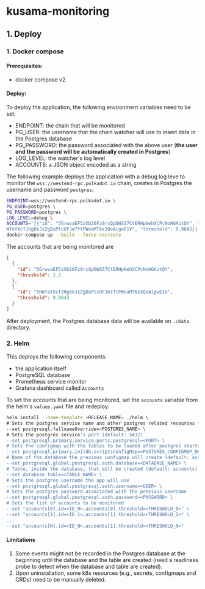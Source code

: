 # kusama-monitoring

## 1. Deploy

### 1. Docker compose

#### Prerequisites:
- docker compose v2

#### Deploy:

To deploy the application, the following environment variables need to be set:
- ENDPOINT: the chain that will be monitored
- PG_USER: the username that the chain watcher will use to insert data in the 
Postgres database
- PG_PASSWORD: the password associated with the above user (**the user and the password
will be automatically created in Postgres**)
- LOG_LEVEL: the watcher's log level
- ACCOUNTS: a JSON object encoded as a string

The following example deploys the application with a debug log leve to monitor the 
`wss://westend-rpc.polkadot.io` chain, creates in Postgres the username and password 
`postgres`:
```sh
ENDPOINT=wss://westend-rpc.polkadot.io \
PG_USER=postgres \
PG_PASSWORD=postgres \
LOG_LEVEL=debug \
ACCOUNTS='[{"id": "5GrwvaEF5zXb26Fz9rcQpDWS57CtERHpNehXCPcNoHGKutQY", "threshold": 1.2}, {"id": "5H
WToYXcfJHg8kJzZgDuPtcUFJm7ftPWoaMT6e3QoAigwE1V", "threshold": 9.9842}]' \
docker-compose up --build --force-recreate
```

The accounts that are being monitored are

```json
[
  {
    "id": "5GrwvaEF5zXb26Fz9rcQpDWS57CtERHpNehXCPcNoHGKutQY", 
    "threshold": 1.2
  }, 
  {
    "id": "5HWToYXcfJHg8kJzZgDuPtcUFJm7ftPWoaMT6e3QoAigwE1V", 
    "threshold": 9.9842
  }
]
```

After deployment, the Postgres database data will be available on `./data` directory.

### 2. Helm

This deploys the following components:
- the application itself
- PostgreSQL database
- Prometheus service monitor
- Grafana dashboard called `Accounts`

To set the accounts that are being monitored, set the `accounts` variable
from the helm's `values.yaml` file and redeploy:
```sh
helm install --name-template <RELEASE_NAME> ./helm \
# Sets the postgres service name and other postgres related resources (default: postgres)
--set postgresql.fullnameOverride=<POSTGRES_NAME> \
# Sets the postgres service's port (default: 5432)
--set postgresql.primary.service.ports.postgresql=<PORT> \
# Sets the configmap with the tables to be loaded after postgres starts
--set postgresql.primary.initdb.scriptsConfigMap=<POSTGRES_CONFIGMAP_NAME> \
# Name of the database the previous configmap will create (default: accounts)
--set postgresql.global.postgresql.auth.database=<DATABASE_NAME> \
# Table, inside the database, that will be created (default: accounts)
--set database.table=<TABLE_NAME> \
# Sets the postgres username the app will use
--set postgresql.global.postgresql.auth.username=<USER> \
# Sets the postgres password associated with the previous username
--set postgresql.global.postgresql.auth.password=<PASSWORD> \
# Sets the list of accounts to be monitored
--set "accounts[0].id=<ID_0>,accounts[0].threshold=<THRESHOLD_0>" \
--set "accounts[1].id=<ID_1>,accounts[1].threshold=<THRESHOLD_1>" \
...
--set "accounts[N].id=<ID_N>,accounts[1].threshold=<THRESHOLD_N>"
```

#### Limitations

1. Some events might not be recorded in the Postgres database at the beginning
until the database and the table are created (need a readiness probe to detect
when the database and table are created).
2. Upon uninstallation, some k8s resources (e.g., secrets, configmaps and CRDs)
need to be manually deleted.
